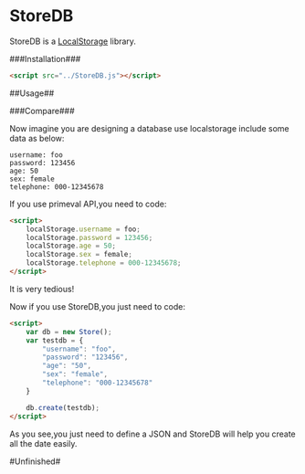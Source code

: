 StoreDB
=======

StoreDB is a [LocalStorage](http://www.w3schools.com/html5/html5_webstorage.asp) library.

###Installation###

```html
<script src="../StoreDB.js"></script>
```

##Usage##

###Compare###

Now imagine you are designing a database use localstorage include some data as below:

```
username: foo
password: 123456
age: 50
sex: female
telephone: 000-12345678
```

If you use primeval API,you need to code:

```html
<script>
    localStorage.username = foo;
    localStorage.password = 123456;
    localStorage.age = 50;
    localStorage.sex = female;
    localStorage.telephone = 000-12345678;
</script>
```

It is very tedious!

Now if you use StoreDB,you just need to code:
```html
<script>
    var db = new Store();
    var testdb = {
        "username": "foo",
        "password": "123456",
        "age": "50",
        "sex": "female",
        "telephone": "000-12345678"
    }

    db.create(testdb);
</script>
```

As you see,you just need to define a JSON and StoreDB will help you create all the date easily.

#Unfinished#
